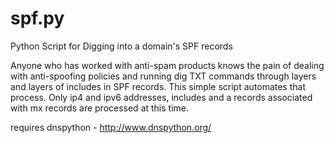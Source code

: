 # spf.py
Python Script for Digging into a domain's SPF records

Anyone who has worked with anti-spam products knows the pain of dealing with anti-spoofing policies and running dig TXT commands through layers and layers of includes in SPF records.  This simple script automates that process.  Only ip4 and ipv6 addresses, includes and a records associated with mx records are processed at this time.

requires dnspython - http://www.dnspython.org/
